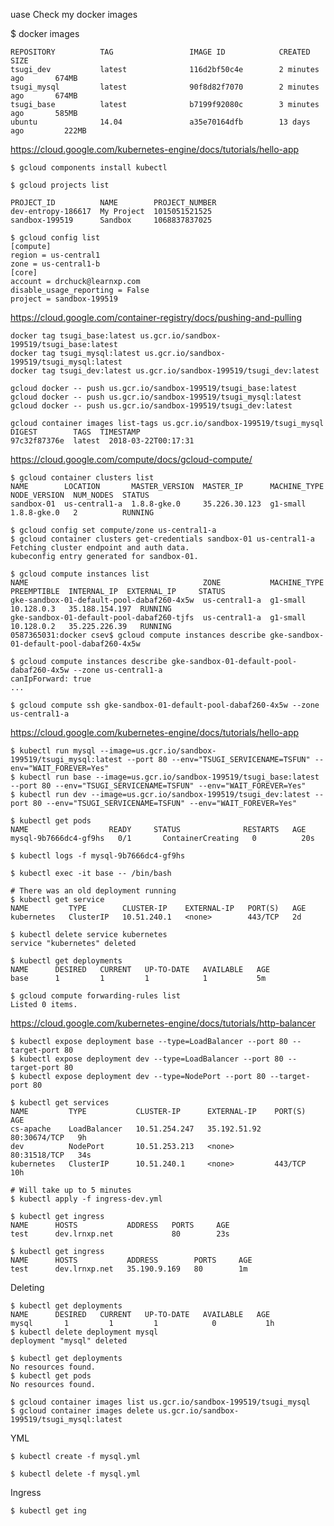 uase
Check my docker images

  $ docker images

    REPOSITORY          TAG                 IMAGE ID            CREATED             SIZE
    tsugi_dev           latest              116d2bf50c4e        2 minutes ago       674MB
    tsugi_mysql         latest              90f8d82f7070        2 minutes ago       674MB
    tsugi_base          latest              b7199f92080c        3 minutes ago       585MB
    ubuntu              14.04               a35e70164dfb        13 days ago         222MB

https://cloud.google.com/kubernetes-engine/docs/tutorials/hello-app

    $ gcloud components install kubectl

    $ gcloud projects list

    PROJECT_ID          NAME        PROJECT_NUMBER
    dev-entropy-186617  My Project  1015051521525
    sandbox-199519      Sandbox     1068837837025

    $ gcloud config list
    [compute]
    region = us-central1
    zone = us-central1-b
    [core]
    account = drchuck@learnxp.com
    disable_usage_reporting = False
    project = sandbox-199519

https://cloud.google.com/container-registry/docs/pushing-and-pulling

    docker tag tsugi_base:latest us.gcr.io/sandbox-199519/tsugi_base:latest
    docker tag tsugi_mysql:latest us.gcr.io/sandbox-199519/tsugi_mysql:latest
    docker tag tsugi_dev:latest us.gcr.io/sandbox-199519/tsugi_dev:latest

    gcloud docker -- push us.gcr.io/sandbox-199519/tsugi_base:latest
    gcloud docker -- push us.gcr.io/sandbox-199519/tsugi_mysql:latest
    gcloud docker -- push us.gcr.io/sandbox-199519/tsugi_dev:latest

    gcloud container images list-tags us.gcr.io/sandbox-199519/tsugi_mysql
    DIGEST        TAGS  TIMESTAMP
    97c32f87376e  latest  2018-03-22T00:17:31

https://cloud.google.com/compute/docs/gcloud-compute/

    $ gcloud container clusters list
    NAME        LOCATION       MASTER_VERSION  MASTER_IP      MACHINE_TYPE  NODE_VERSION  NUM_NODES  STATUS
    sandbox-01  us-central1-a  1.8.8-gke.0     35.226.30.123  g1-small      1.8.8-gke.0   2          RUNNING

    $ gcloud config set compute/zone us-central1-a
    $ gcloud container clusters get-credentials sandbox-01 us-central1-a
    Fetching cluster endpoint and auth data.
    kubeconfig entry generated for sandbox-01.

    $ gcloud compute instances list
    NAME                                       ZONE           MACHINE_TYPE  PREEMPTIBLE  INTERNAL_IP  EXTERNAL_IP     STATUS
    gke-sandbox-01-default-pool-dabaf260-4x5w  us-central1-a  g1-small                   10.128.0.3   35.188.154.197  RUNNING
    gke-sandbox-01-default-pool-dabaf260-tjfs  us-central1-a  g1-small                   10.128.0.2   35.225.226.39   RUNNING
    0587365031:docker csev$ gcloud compute instances describe gke-sandbox-01-default-pool-dabaf260-4x5w

    $ gcloud compute instances describe gke-sandbox-01-default-pool-dabaf260-4x5w --zone us-central1-a
    canIpForward: true
    ...

    $ gcloud compute ssh gke-sandbox-01-default-pool-dabaf260-4x5w --zone us-central1-a

https://cloud.google.com/kubernetes-engine/docs/tutorials/hello-app

    $ kubectl run mysql --image=us.gcr.io/sandbox-199519/tsugi_mysql:latest --port 80 --env="TSUGI_SERVICENAME=TSFUN" --env="WAIT_FOREVER=Yes"
    $ kubectl run base --image=us.gcr.io/sandbox-199519/tsugi_base:latest --port 80 --env="TSUGI_SERVICENAME=TSFUN" --env="WAIT_FOREVER=Yes"
    $ kubectl run dev --image=us.gcr.io/sandbox-199519/tsugi_dev:latest --port 80 --env="TSUGI_SERVICENAME=TSFUN" --env="WAIT_FOREVER=Yes"

    $ kubectl get pods
    NAME                  READY     STATUS              RESTARTS   AGE
    mysql-9b7666dc4-gf9hs   0/1       ContainerCreating   0          20s

    $ kubectl logs -f mysql-9b7666dc4-gf9hs

    $ kubectl exec -it base -- /bin/bash

    # There was an old deployment running
    $ kubectl get service
    NAME         TYPE        CLUSTER-IP    EXTERNAL-IP   PORT(S)   AGE
    kubernetes   ClusterIP   10.51.240.1   <none>        443/TCP   2d

    $ kubectl delete service kubernetes
    service "kubernetes" deleted

    $ kubectl get deployments
    NAME      DESIRED   CURRENT   UP-TO-DATE   AVAILABLE   AGE
    base      1         1         1            1           5m

    $ gcloud compute forwarding-rules list
    Listed 0 items.

https://cloud.google.com/kubernetes-engine/docs/tutorials/http-balancer

    $ kubectl expose deployment base --type=LoadBalancer --port 80 --target-port 80
    $ kubectl expose deployment dev --type=LoadBalancer --port 80 --target-port 80
    $ kubectl expose deployment dev --type=NodePort --port 80 --target-port 80

    $ kubectl get services
    NAME         TYPE           CLUSTER-IP      EXTERNAL-IP    PORT(S)        AGE
    cs-apache    LoadBalancer   10.51.254.247   35.192.51.92   80:30674/TCP   9h
    dev          NodePort       10.51.253.213   <none>         80:31518/TCP   34s
    kubernetes   ClusterIP      10.51.240.1     <none>         443/TCP        10h

    # Will take up to 5 minutes
    $ kubectl apply -f ingress-dev.yml

    $ kubectl get ingress
    NAME      HOSTS           ADDRESS   PORTS     AGE
    test      dev.lrnxp.net             80        23s

    $ kubectl get ingress
    NAME      HOSTS           ADDRESS        PORTS     AGE
    test      dev.lrnxp.net   35.190.9.169   80        1m



Deleting

    $ kubectl get deployments
    NAME      DESIRED   CURRENT   UP-TO-DATE   AVAILABLE   AGE
    mysql       1         1         1            0           1h
    $ kubectl delete deployment mysql
    deployment "mysql" deleted

    $ kubectl get deployments
    No resources found.
    $ kubectl get pods
    No resources found.

    $ gcloud container images list us.gcr.io/sandbox-199519/tsugi_mysql
    $ gcloud container images delete us.gcr.io/sandbox-199519/tsugi_mysql:latest

YML

    $ kubectl create -f mysql.yml

    $ kubectl delete -f mysql.yml

Ingress

    $ kubectl get ing



